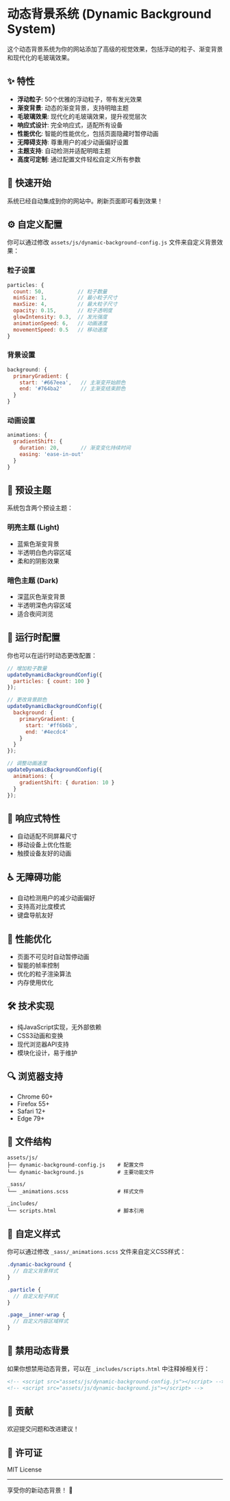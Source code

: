 # 动态背景系统 (Dynamic Background System)

这个动态背景系统为你的网站添加了高级的视觉效果，包括浮动的粒子、渐变背景和现代化的毛玻璃效果。

## ✨ 特性

- **浮动粒子**: 50个优雅的浮动粒子，带有发光效果
- **渐变背景**: 动态的渐变背景，支持明暗主题
- **毛玻璃效果**: 现代化的毛玻璃效果，提升视觉层次
- **响应式设计**: 完全响应式，适配所有设备
- **性能优化**: 智能的性能优化，包括页面隐藏时暂停动画
- **无障碍支持**: 尊重用户的减少动画偏好设置
- **主题支持**: 自动检测并适配明暗主题
- **高度可定制**: 通过配置文件轻松自定义所有参数

## 🚀 快速开始

系统已经自动集成到你的网站中。刷新页面即可看到效果！

## ⚙️ 自定义配置

你可以通过修改 `assets/js/dynamic-background-config.js` 文件来自定义背景效果：

### 粒子设置
```javascript
particles: {
  count: 50,           // 粒子数量
  minSize: 1,          // 最小粒子尺寸
  maxSize: 4,          // 最大粒子尺寸
  opacity: 0.15,       // 粒子透明度
  glowIntensity: 0.3,  // 发光强度
  animationSpeed: 6,   // 动画速度
  movementSpeed: 0.5   // 移动速度
}
```

### 背景设置
```javascript
background: {
  primaryGradient: {
    start: '#667eea',   // 主渐变开始颜色
    end: '#764ba2'      // 主渐变结束颜色
  }
}
```

### 动画设置
```javascript
animations: {
  gradientShift: {
    duration: 20,       // 渐变变化持续时间
    easing: 'ease-in-out'
  }
}
```

## 🎨 预设主题

系统包含两个预设主题：

### 明亮主题 (Light)
- 蓝紫色渐变背景
- 半透明白色内容区域
- 柔和的阴影效果

### 暗色主题 (Dark)
- 深蓝灰色渐变背景
- 半透明深色内容区域
- 适合夜间浏览

## 🔧 运行时配置

你也可以在运行时动态更改配置：

```javascript
// 增加粒子数量
updateDynamicBackgroundConfig({
  particles: { count: 100 }
});

// 更改背景颜色
updateDynamicBackgroundConfig({
  background: {
    primaryGradient: {
      start: '#ff6b6b',
      end: '#4ecdc4'
    }
  }
});

// 调整动画速度
updateDynamicBackgroundConfig({
  animations: {
    gradientShift: { duration: 10 }
  }
});
```

## 📱 响应式特性

- 自动适配不同屏幕尺寸
- 移动设备上优化性能
- 触摸设备友好的动画

## ♿ 无障碍功能

- 自动检测用户的减少动画偏好
- 支持高对比度模式
- 键盘导航友好

## 🎯 性能优化

- 页面不可见时自动暂停动画
- 智能的帧率控制
- 优化的粒子渲染算法
- 内存使用优化

## 🛠️ 技术实现

- 纯JavaScript实现，无外部依赖
- CSS3动画和变换
- 现代浏览器API支持
- 模块化设计，易于维护

## 🔍 浏览器支持

- Chrome 60+
- Firefox 55+
- Safari 12+
- Edge 79+

## 📝 文件结构

```
assets/js/
├── dynamic-background-config.js    # 配置文件
└── dynamic-background.js           # 主要功能文件

_sass/
└── _animations.scss                # 样式文件

_includes/
└── scripts.html                    # 脚本引用
```

## 🎨 自定义样式

你可以通过修改 `_sass/_animations.scss` 文件来自定义CSS样式：

```scss
.dynamic-background {
  // 自定义背景样式
}

.particle {
  // 自定义粒子样式
}

.page__inner-wrap {
  // 自定义内容区域样式
}
```

## 🚫 禁用动态背景

如果你想禁用动态背景，可以在 `_includes/scripts.html` 中注释掉相关行：

```html
<!-- <script src="assets/js/dynamic-background-config.js"></script> -->
<!-- <script src="assets/js/dynamic-background.js"></script> -->
```

## 🤝 贡献

欢迎提交问题和改进建议！

## 📄 许可证

MIT License

---

享受你的新动态背景！ 🎉 